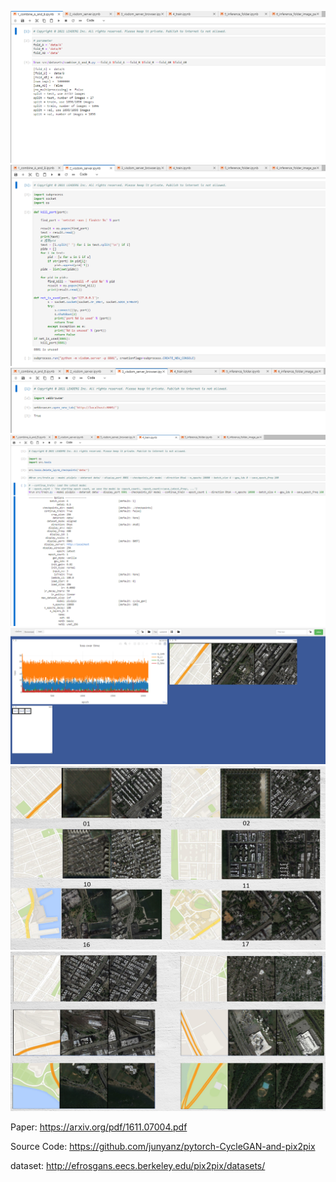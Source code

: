 ![image](https://github.com/LoChangCheng/aipix2pix/blob/master/image25.png?raw=true)
![image](https://github.com/LoChangCheng/aipix2pix/blob/master/image26.png?raw=true)
![image](https://github.com/LoChangCheng/aipix2pix/blob/master/image27.png?raw=true)
![image](https://github.com/LoChangCheng/aipix2pix/blob/master/image28.png?raw=true)
![image](https://github.com/LoChangCheng/aipix2pix/blob/master/image29.png?raw=true)
![image](https://github.com/LoChangCheng/aipix2pix/blob/master/image30.png?raw=true)
![image](https://github.com/LoChangCheng/aipix2pix/blob/master/image31.png?raw=true)

Paper:
https://arxiv.org/pdf/1611.07004.pdf

Source Code:
https://github.com/junyanz/pytorch-CycleGAN-and-pix2pix

dataset:
http://efrosgans.eecs.berkeley.edu/pix2pix/datasets/
